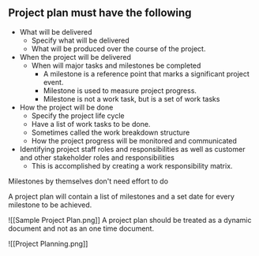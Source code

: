 ## Project plan must have the following

- What will be delivered
	- Specify what will be delivered
	- What will be produced over the course of the project.
- When the project will be delivered
	- When will major tasks and milestones be completed
		- A milestone is a reference point that marks a significant project event.
		- Milestone is used to measure project progress.
		- Milestone is not a work task, but is a set of work tasks
- How the project will be done
	- Specify the project life cycle
	- Have a list of work tasks to be done.
	- Sometimes called the work breakdown structure
	- How the project progress will be monitored and communicated
- Identifying project staff roles and responsibilities as well as customer and other stakeholder roles and responsibilities
	- This is accomplished by creating a work responsibility matrix.

Milestones by themselves don't need effort to do

A project plan will contain a list of milestones and a set date for every milestone to be achieved.

![[Sample Project Plan.png]]
A project plan should be treated as a dynamic document and not as an one time document.

![[Project Planning.png]]
